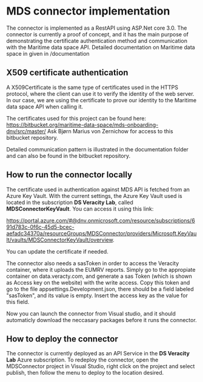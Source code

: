 # MDS connector implementation
The connector is implemented as a RestAPI using ASP.Net core 3.0. The connector is currently a proof of concept, and it has the main purpose of demonstrating the certificate authentication method and communication with the Maritime data space API. Detailed documentation on Maritime data space in given in /documentation

## **X509 certificate authentication**
A X509Certificate is the same type of certificates used in the HTTPS protocol, where the client can use it to verify the identity of the web server. In our case, we are using the certificate to prove our identity to the Maritime data space API when calling it. 

The certificates used for this project can be found here: https://bitbucket.org/maritime-data-space/mds-onboarding-dnv/src/master/
Ask Bjørn Marius von Zernichow for access to this bitbucket repository.

Detailed communication pattern is illustrated in the documentation folder and can also be found in the bitbucket repository.

## **How to run the connector locally**
The certificate used in authentication against MDS API is fetched from an Azure Key Vault. With the current settings, the Azure Key Vault used is located in the subscription **DS Veracity Lab**, called **MDSConnectorKeyVault**. You can access it using this link: 

https://portal.azure.com/#@dnv.onmicrosoft.com/resource/subscriptions/691d783c-0f6c-45d5-bcec-aefadc34370a/resourceGroups/MDSConnector/providers/Microsoft.KeyVault/vaults/MDSConnectorKeyVault/overview. 

You can update the certificate if needed.

The connector also needs a sasToken in order to access the Veracity container, where it uploads the EUMRV reports. Simply go to the appropiate container on data.veracty.com, and generate a sas Token (which is shown as Access key on the website) with the write access. Copy this token and go to the file appsettings.Development.json, there should be a field labeled "sasToken", and its value is empty. Insert the access key as the value for this field.

Now you can launch the connector from Visual studio, and it should automaticly download the neccasary packages before it runs the connector.

## **How to deploy the connector**
The connector is currently deployed as an API Service in the **DS Veracity Lab** Azure subscription. To redeploy the connector, open the MDSConnector project in Visual Studio, right click on the project and select publish, then follow the menu to deploy to the location desired.